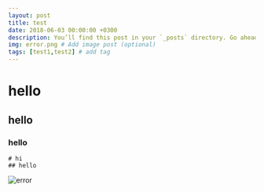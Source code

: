 ```yaml
---
layout: post
title: test
date: 2018-06-03 00:00:00 +0300
description: You’ll find this post in your `_posts` directory. Go ahead and edit it and re-build the site to see your changes. # Add post description (optional)
img: error.png # Add image post (optional)
tags: [test1,test2] # add tag
---
```

# hello

## hello

### hello

```
# hi
## hello

```

![error]({{site.baseurl}}/assets/img/error.png)